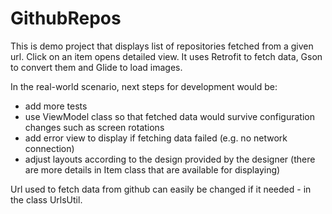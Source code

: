 # GithubRepos

This is demo project that displays list of repositories fetched from a given url. Click on an item opens detailed view.
It uses Retrofit to fetch data, Gson to convert them and Glide to load images.

In the real-world scenario, next steps for development would be:
- add more tests
- use ViewModel class so that fetched data would survive configuration changes such as screen rotations
- add error view to display if fetching data failed (e.g. no network connection)
- adjust layouts according to the design provided by the designer (there are more details in Item class that are available for displaying)

Url used to fetch data from github can easily be changed if it needed - in the class UrlsUtil.
